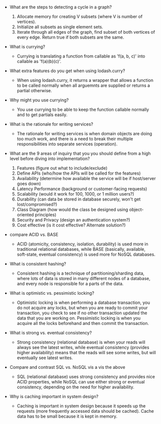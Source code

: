 - What are the steps to detecting a cycle in a graph?
  1. Allocate memory for creating V subsets (where V is number of vertices).
  2. Initialize all subsets as single element sets.
  3. Iterate through all edges of the graph, find subset of both vertices of every edge. Return true if both subsets are the same.


- What is currying?
  - Currying is translating a function from callable as 'f(a, b, c)' into callable as 'f(a)(b)(c)'.


- What extra features do you get when using lodash.curry?
  - When using lodash.curry, it returns a wrapper that allows a function to be called normally when all arguemnts are supplied or returns a partial otherwise.


- Why might you use currying?
  - You use currying to be able to keep the function callable normally and to get partials easily.


- What is the rationale for writing services?
  - The rationale for writing services is when domain objects are doing too much work, and there is a need to break their multiple responsibilities into separate services (operation).


- What are the 9 areas of inquiry that you you should define from a high level before diving into implementation?
  1. Features (figure out what to include/exclude)
  2. Define APIs (who/how the APIs will be called for the features)
  3. Availability (determine how available the service will be if host/server goes down)
  4. Latency Performance (background or customer-facing requests)
  5. Scalability (would it work for 100, 1000, or 1 million users?)
  6. Durability (can data be stored in database securely, won't get lost/compromised?)
  7. Class Diagram (how would the class be designed using object-oriented principles)
  8. Security and Privacy (design an authentication system?)
  9. Cost effective (is it cost effective? Alternate solution?)


- compare ACID vs. BASE
  - ACID (atomicity, consistency, isolation, durability) is used more in traditional relational databases, while BASE (basically, available, soft-state, eventual consistency) is used more for NoSQL databases.


- What is consistent hashing?
  - Consistent hashing is a technique of partitioning/sharding data, where lots of data is stored in many different nodes of a database, and every node is responsible for a parts of the data.


- What is optimistic vs. pessimistic locking?
  - Optimistic locking is when performing a database transaction, you do not acquire any locks, but when you are ready to commit your transaction, you check to see if no other transaction updated the data that you are working on. Pessimistic locking is when you acquire all the locks beforehand and then commit the transaction.


- What is strong vs. eventual consistency?
  - Strong consistency (relational database) is when your reads will always see the latest writes, while eventual consistency (provides higher availability) means that the reads will see some writes, but will eventually see latest writes.


- Compare and contrast SQL vs. NoSQL vis a vis the above
  - SQL (relational database) uses strong consistency and provides nice ACID properties, while NoSQL can use either strong or eventual consistency, depending on the need for higher availability.


- Why is caching important in system design?
  - Caching is important in system design because it speeds up the requests (more frequently accessed data should be cached). Cache data has to be small because it is kept in memory.
